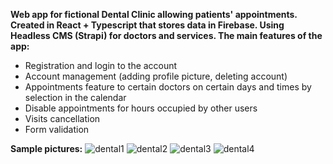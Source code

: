 <b>Web app for fictional Dental Clinic allowing patients'
appointments. Created in React + Typescript that stores
data in Firebase. Using Headless CMS (Strapi) for
doctors and services.
The main features of the app:</b>

- Registration and login to the account
- Account management (adding profile picture, deleting account)
- Appointments feature to certain doctors on certain days and
  times by selection in the calendar
- Disable appointments for hours occupied by other users
- Visits cancellation
- Form validation

<b>Sample pictures:</b>
![dental1](https://user-images.githubusercontent.com/101347573/206219904-4de8afd9-f5cf-4688-86df-9e16dd6df4c3.png)
![dental2](https://user-images.githubusercontent.com/101347573/206219918-bb08135a-90be-4263-afa9-330ba7ad91ea.png)
![dental3](https://user-images.githubusercontent.com/101347573/206219927-235e2529-140a-4e41-aa9b-10f953e5b36c.png)
![dental4](https://user-images.githubusercontent.com/101347573/206219929-7e8bdad0-efbe-4b07-9d9c-075bffe4dd1e.png)
